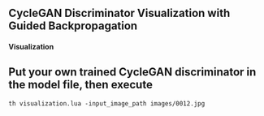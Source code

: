 
## CycleGAN Discriminator Visualization with Guided Backpropagation



#### Visualization
## Put your own trained CycleGAN discriminator in the model file, then execute

```
th visualization.lua -input_image_path images/0012.jpg

```



